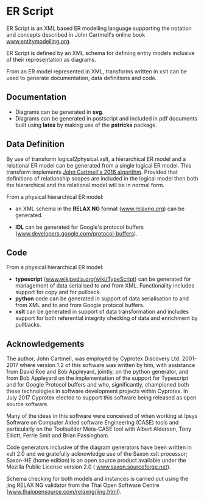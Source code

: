 # ER Script
ER Script is an XML based ER modelling language supporting the notation and concepts described in John Cartmell's online book www.entitymodelling.org.

ER Script is defined by an XML schema for defining entity models inclusive of their representation as diagrams.

From an ER model represented in XML, transforms written in xslt can be used to generate documentation, data definitions and code.

## Documentation

- Diagrams can be generated in **svg**. 
- Diagrams can be generated in postscript and included in pdf documents built using **latex** by making use of the **pstricks** package.

## Data Definition
By use of transform logical2physical.xslt, a hierarchical ER model and a relational ER model  can be generated from a single logical ER model.  This transform implements [John Cartmell's 2016 algorithm](http://www.entitymodelling.org/blog/relationaldatadesign.html). Provided that definitions of relationship scopes are included in the logical model then both the hierarchical and the relational model will be in normal form. 

From a physical hierarchical ER model:
- an  XML schema in the **RELAX NG** format (www.relaxng.org) can be generated. 

- **IDL** can be generated for Google's protocol buffers (www.developers.google.com/protocol-buffers).

## Code
From a physical hierarchical ER model:
- **typescript** (www.wikipedia.org/wiki/TypeScript)  can be generated for management of data serialised to and from XML. Functionality includes support for copy and for pullback.
- **python** code can be generated in support of data serialisation to and from XML and to and from Google protocol buffers.
- **xslt** can be generated in support of data transformation and includes support for both referential integrity checking of data and enrichment by pullbacks.

## Acknowledgements

The author, John Cartmell, was employed by Cyprotex Discovery Ltd. 2001-2017 where version 1.2 of this software was written by him, with assistance from David Roe and Bob Appleyard, jointly, on the python generator, and from Bob Appleyard on the implementation of the support for Typescript and for Google Protocol buffers and who, significantly, championed both these technologies in software development projects within Cyprotex. In July 2017 Cyprotex elected to support this software being released as open source software. 

Many of the ideas in this software were conceived of when working at Ipsys Software on Computer Aided software Engineering (CASE) tools  and particularly on the Toolbuilder Meta-CASE tool with Albert Alderson, Tony Elliott, Ferrie Smit and Brian Passingham.

Code generators inclusive of the diagram generators have been written in xslt 2.0 and we gratefully acknowledge use of the Saxon xslt processor; Saxon-HE (home edition) is an open source product available under the Mozilla Public License version 2.0 ( www.saxon.sourceforge.net).

Schema checking for both models and instances is carried out using the jing RELAX NG validator from the Thai Open Software Centre (www.thaiopensource.com/relaxng/jing.html). 


